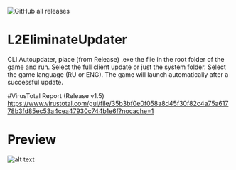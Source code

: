 ![GitHub all releases](https://img.shields.io/github/downloads/Saltant/L2EliminateUpdater/total)
# L2EliminateUpdater
CLI Autoupdater, place (from Release) .exe the file in the root folder of the game and run.
Select the full client update or just the system folder.
Select the game language (RU or ENG).
The game will launch automatically after a successful update.

#VirusTotal Report (Release v1.5)
https://www.virustotal.com/gui/file/35b3bf0e0f058a8d45f30f82c4a75a61778b3fd85ec53a4cea47930c744b1e6f?nocache=1
 
 # Preview
![alt text](https://puu.sh/JDleb/e9c8c8c5d6.png)
